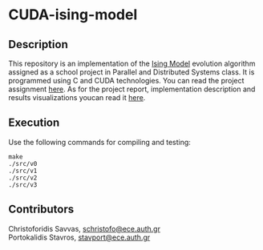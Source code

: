 # CUDA-ising-model

## Description
This repository is an implementation of the [Ising Model](https://en.wikipedia.org/wiki/Ising_model) evolution algorithm assigned as a school project in Parallel and Distributed Systems class.
It is programmed using C and CUDA technologies. You can read the project assignment [here](./ising-cuda.pdf). As for the project report, implementation description and results visualizations youcan read it [here](./assignment_3-report_9334.pdf).

## Execution
Use the following commands for compiling and testing:

```
make
./src/v0
./src/v1
./src/v2
./src/v3
```

## Contributors
Christoforidis Savvas, schristofo@ece.auth.gr </br>
Portokalidis Stavros, stavport@ece.auth.gr
